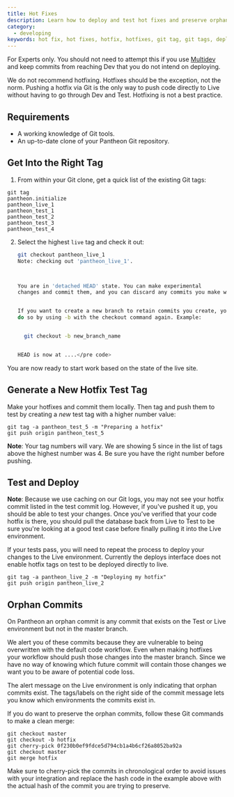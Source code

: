 ```yaml
---
title: Hot Fixes
description: Learn how to deploy and test hot fixes and preserve orphan commits on your Pantheon site.
category:
  - developing
keywords: hot fix, hot fixes, hotfix, hotfixes, git tag, git tags, deploy hotfix, deploy hot fix, quick fix, orphan commit, orphan commits, test hot fix, deploy hot fix, test hotfix, deploy hotfix
---
```

For Experts only. You should not need to attempt this if you use [Multidev](/docs/articles/sites/multidev) and keep commits from reaching Dev that you do not intend on deploying.

We do not recommend hotfixing. Hotfixes should be the exception, not the norm. Pushing a hotfix via Git is the only way to push code directly to Live without having to go through Dev and Test. Hotfixing is not a best practice.

## Requirements

- A working knowledge of Git tools.
- An up-to-date clone of your Pantheon Git repository.

## Get Into the Right Tag

1. From within your Git clone, get a quick list of the existing Git tags:<br />
 ```nohighlight
 git tag
 pantheon.initialize
 pantheon_live_1
 pantheon_test_1
 pantheon_test_2
 pantheon_test_3
 pantheon_test_4
 ```

2. Select the highest `live` tag and check it out:

    ```bash
    git checkout pantheon_live_1
    Note: checking out 'pantheon_live_1'.



    You are in 'detached HEAD' state. You can make experimental
    changes and commit them, and you can discard any commits you make without impacting any branches by performing another checkout.


    If you want to create a new branch to retain commits you create, you can
    do so by using -b with the checkout command again. Example:


      git checkout -b new_branch_name


    HEAD is now at ....</pre code>
    ```
You are now ready to start work based on the state of the live site.

## Generate a New Hotfix Test Tag

Make your hotfixes and commit them locally. Then tag and push them to test by creating a _new_ test tag with a higher number value:

    git tag -a pantheon_test_5 -m "Preparing a hotfix"
    git push origin pantheon_test_5

<div class="alert alert-info" role="alert">
<strong>Note</strong>: Your tag numbers will vary. We are showing 5 since in the list of tags above the highest number was 4. Be sure you have the right number before pushing.</div>

## Test and Deploy

<div class="alert alert-warning" role="alert">
<strong>Note</strong>: Because we use caching on our Git logs, you may not see your hotfix commit listed in the test commit log. However, if you've pushed it up, you should be able to test your changes. Once you've verified that your code hotfix is there, you should pull the database back from Live to Test to be sure you're looking at a good test case before finally pulling it into the Live environment.</div>

If your tests pass, you will need to repeat the process to deploy your changes to the Live environment. Currently the deploys interface does not enable hotfix tags on test to be deployed directly to live.

    git tag -a pantheon_live_2 -m "Deploying my hotfix"
    git push origin pantheon_live_2

## Orphan Commits

On Pantheon an orphan commit is any commit that exists on the Test or Live environment but not in the master branch.

We alert you of these commits because they are vulnerable to being overwritten with the default code workflow. Even when making hotfixes your workflow should push those changes into the master branch. Since we have no way of knowing which future commit will contain those changes we want you to be aware of potential code loss.

The alert message on the Live environment is only indicating that orphan commits exist. The tags/labels on the right side of the commit message lets you know which environments the commits exist in.

If you do want to preserve the orphan commits, follow these Git commands to make a clean merge:

    git checkout master
    git checkout -b hotfix
    git cherry-pick 0f230b0ef9fdce5d794cb1a4b6cf26a8052ba92a
    git checkout master
    git merge hotfix

Make sure to cherry-pick the commits in chronological order to avoid issues with your integration and replace the hash code in the example above with the actual hash of the commit you are trying to preserve.

